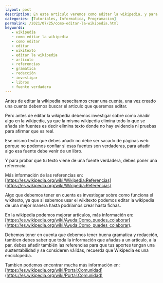 ```yaml
---
layout: post
description: En este articulo veremos como editar la wikipedia, y para eso debemos crear una cuenta y investigar más sobre la wikipedia, tambien de como funciona el wikitexto y debemos tener buena gramatica y redacción, se debe añadir una referencia para saber de donde sacaste esa información.
categories: [Tutoriales, Informatica, Programacion]
permalink: /2021/07/25/como-editar-la-wikipedia.html
keywords:
   - wikipedia
   - como editar la wikipedia
   - como editar
   - editar
   - wikitexto
   - editar la wikipedia
   - articulo
   - referencias
   - gramatica 
   - redacción
   - investigar
   - libros
   - fuente verdadera
---
```


Antes de editar la wikipedia nesecitamos crear una cuenta, una vez creado una cuenta debemos buscar el articulo que
queremos editar.

Pero antes de editar la wikipedia debemos investigar sobre como añadir algo en la wikipedia, ya que la misma wikipedia elimina todo lo que se añada sin fuentes es decir elimina texto donde no hay evidencia ni pruebas para afirmar que es real.

Ese mismo texto que debes añadir no debe ser sacado de páginas web porque no podemos confiar si esas fuentes son verdaderas, para añadir algo esa fuente debe venir de un libro.

Y para probar que tu texto viene de una fuente verdadera, debes poner una referencia. 

Más información de las referencias en: [https://es.wikipedia.org/wiki/Wikipedia:Referencias](https://es.wikipedia.org/wiki/Wikipedia:Referencias)

Algo que debemos tener en cuenta es investisgar sobre como funciona el wikitexto, ya que si sabemos usar el wikitexto podemos editar la wikipedia de una mejor manera hasta podriamos crear hasta fichas.

En la wikipedia podemos mejorar articulos, más información en: [https://es.wikipedia.org/wiki/Ayuda:Como_puedes_colaborar](https://es.wikipedia.org/wiki/Ayuda:Como_puedes_colaborar).

Debemos tener en cuenta que debemos tener buena gramatica y redacción, tambien debes saber que toda la información que añadas a un artículo, a la par, debes añadir también las referencias para que tus aportes tengan una sustentabilidad y se consideren válidas, recuerda que Wikipedia es una enciclopedia. 

Tambien podemos encontrar mucha más información en: [https://es.wikipedia.org/wiki/Portal:Comunidad](https://es.wikipedia.org/wiki/Portal:Comunidad)
